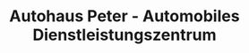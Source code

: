 ---
title: "Autohaus Peter - Automobiles Dienstleistungszentrum"
url: /erfurt/autohaus-peter-automobiles-dienstleistungszentrum/
shop: Autohaus
---